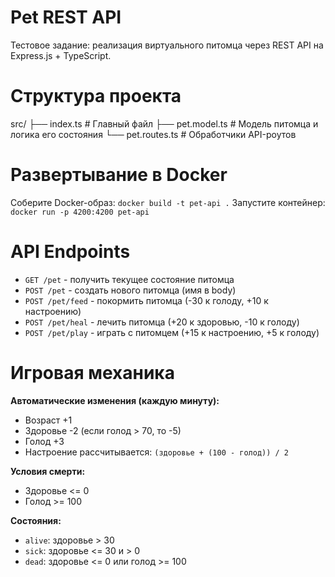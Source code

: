 # Pet REST API

Тестовое задание: реализация виртуального питомца через REST API на Express.js + TypeScript.

# Структура проекта

src/
├── index.ts # Главный файл
├── pet.model.ts # Модель питомца и логика его состояния
└── pet.routes.ts # Обработчики API-роутов

# Развертывание в Docker

Соберите Docker-образ: `docker build -t pet-api .`
Запустите контейнер: `docker run -p 4200:4200 pet-api`

# API Endpoints

- `GET /pet` - получить текущее состояние питомца
- `POST /pet` - создать нового питомца (имя в body)
- `POST /pet/feed` - покормить питомца (-30 к голоду, +10 к настроению)
- `POST /pet/heal` - лечить питомца (+20 к здоровью, -10 к голоду)
- `POST /pet/play` - играть с питомцем (+15 к настроению, +5 к голоду)

# Игровая механика

**Автоматические изменения (каждую минуту):**

- Возраст +1
- Здоровье -2 (если голод > 70, то -5)
- Голод +3
- Настроение рассчитывается: `(здоровье + (100 - голод)) / 2`

**Условия смерти:**

- Здоровье <= 0
- Голод >= 100

**Состояния:**

- `alive`: здоровье > 30
- `sick`: здоровье <= 30 и > 0
- `dead`: здоровье <= 0 или голод >= 100
